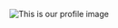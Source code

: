 ![This is our profile image](https://avatars1.githubusercontent.com/u/26499064?s=400&u=1d66d05339eeac4a8b5b4b957f78f99679447551&v=4)
